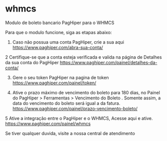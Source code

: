 # whmcs
Modulo de boleto bancario PagHiper para o WHMCS

Para que o modulo funcione, siga as etapas abaixo:

1) Caso não possua uma conta PagHiper, crie a sua aqui https://www.paghiper.com/abra-sua-conta/ 

2 Certifique-se que a conta esteja verificada e valida na página de Detalhes da sua conta do PagHiper https://www.paghiper.com/painel/detalhes-da-conta/

3) Gere o seu token PagHiper na pagina de token https://www.paghiper.com/painel/token/

4) Ative o prazo máximo de vencimento do boleto para 180 dias, no Painel do PagHiper > Ferramentas > Vencimento do Boleto . Somente assim, a data do vencimento do boleto será igual a da fatura.
https://www.paghiper.com/painel/prazo-vencimento-boleto/

5 Ative a integração entre o PagHiper e o WHMCS, Acesse aqui e ative.
https://www.paghiper.com/painel/whmcs

Se tiver qualquer duvida, visite a nossa central de atendimento
